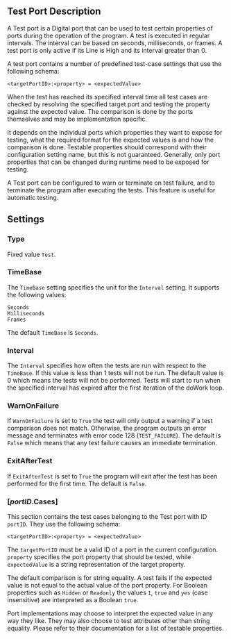 ## Test Port Description

A Test port is a Digital port that can be used to test certain properties of ports during the operation of the program. A test is executed in regular intervals. The interval can be based on seconds, milliseconds, or frames. A test port is only active if its Line is High and its interval greater than 0.

A test port contains a number of predefined test-case settings that use the following schema:

	<targetPortID>:<property> = <expectedValue>

When the test has reached its specified interval time all test cases are checked by resolving the specified target port and testing the property against the expected value. The comparison is done by the ports themselves and may be implementation specific.

It depends on the individual ports which properties they want to expose for testing, what the required format for the expected values is and how the comparison is done. Testable properties should correspond with their configuration setting name, but this is not guaranteed. Generally, only port properties that can be changed during runtime need to be exposed for testing.

A Test port can be configured to warn or terminate on test failure, and to terminate the program after executing the tests. This feature is useful for automatic testing.

## Settings

### Type
Fixed value `Test`.

### TimeBase
The `TimeBase` setting specifies the unit for the `Interval` setting. It supports the following values:

	Seconds
	Milliseconds
	Frames

The default `TimeBase` is `Seconds`.

### Interval
The `Interval` specifies how often the tests are run with respect to the `TimeBase`. If this value is less than 1 tests will not be run. The default value is 0 which means the tests will not be performed. Tests will start to run when the specified interval has expired after the first iteration of the doWork loop. 

### WarnOnFailure
If `WarnOnFailure` is set to `True` the test will only output a warning if a test comparison does not match. Otherwise, the program outputs an error message and terminates with error code 128 (`TEST_FAILURE`). The default is `False` which means that any test failure causes an immediate termination.

### ExitAfterTest
If `ExitAfterTest` is set to `True` the program will exit after the test has been performed for the first time. The default is `False`.

### [_portID_.Cases]
This section contains the test cases belonging to the Test port with ID `portID`. 
They use the following schema:

	<targetPortID>:<property> = <expectedValue>

The `targetPortID` must be a valid ID of a port in the current configuration. `property` specifies the port property that should be tested, while `expectedValue` is a string representation of the target property.

The default comparison is for string equality. A test fails if the expected value is not equal to the actual value of the port property. For Boolean properties such as `Hidden` or `Readonly` the values `1`, `true` and `yes` (case insensitive) are interpreted as a Boolean `true`.
 
Port implementations may choose to interpret the expected value in any way they like. They may also choose to test attributes other than string equality. Please refer to their documentation for a list of testable properties.
